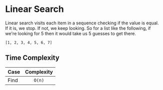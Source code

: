 # Linear Search

Linear search visits each item in a sequence checking if the value is equal.
If it is, we stop. If not, we keep looking. So for a list like the following,
if we're looking for 5 then it would take us 5 guesses to get there.

```
[1, 2, 3, 4, 5, 6, 7]
```

## Time Complexity

| Case      | Complexity  |
| --------- |:-----------:|
| Find      | `O(n)`      |
